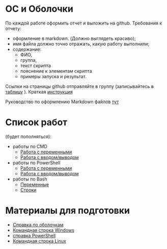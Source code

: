 # ОС и Оболочки

По каждой работе оформить отчет и выложить на github. Требования к отчету:
- оформление в markdown. (Должно выглядеть красиво);
- имя файла должно точно отражать, какую работу выполнили;
- содержание: 
  - ФИО, 
  - группа, 
  - текст скрипта
  - пояснение к элементам скрипта
  - примеры запуска и результат.

Ссылки на страницы github отправляйте в группу (записывайтесь в [таблицу](https://docs.google.com/spreadsheets/d/1aAWtyX48ATUOydc5DhJLqkwsd8PFABcrICnwLdRsZqA/edit#gid=0) ). Краткая [инструкция](https://github.com/erv1988/Shells/blob/master/git/readme.md)

Руководство по оформлению Markdown файлов [тут](https://gist.github.com/Jekins/2bf2d0638163f1294637)

# Список работ 
(будет пополняться):

- работы по CMD
  - [Работа с переменными](https://github.com/erv1988/Shells/blob/master/cmd/1_script.md)
  - [Работа с вводом/выводом](https://github.com/erv1988/Shells/blob/master/cmd/2_io.md)
- работы по PowerShell
  - [Работа с переменными](https://github.com/erv1988/Shells/blob/master/powershell/1_script.md)
  - [Работа с вводом/выводом](https://github.com/erv1988/Shells/blob/master/powershell/2_io.md)
- работы по Bash
  - [Переменные](https://github.com/erv1988/Shells/blob/master/bash/variables.md)
  - [Строки](https://github.com/erv1988/Shells/blob/master/bash/strings.md)

# Материалы для подготовки

* [Справка по оболочкам](ss64.com)
* [Командная строка Windows](https://www.labirint.ru/books/268310/)
* [справка PowerShell](https://learn.microsoft.com/ru-ru/powershell/scripting/how-to-use-docs?view=powershell-7.3)
* [Командная строка Linux](https://www.ozon.ru/product/komandnaya-stroka-linux-polnoe-rukovodstvo-2-e-mezhd-izdanie-shotts-uilyam-842381432/?sh=hnk_4X_ODg)